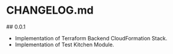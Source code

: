 # CHANGELOG.md 

## 0.0.1 

- Implementation of Terraform Backend CloudFormation Stack.
- Implementation of Test Kitchen Module.
